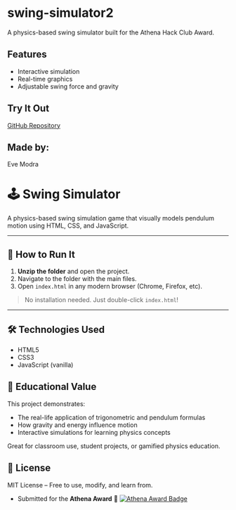 # swing-simulator2

A physics-based swing simulator built for the Athena Hack Club Award.

## Features
- Interactive simulation
- Real-time graphics
- Adjustable swing force and gravity

## Try It Out
[GitHub Repository](https://github.com/E-e6/swing-simulator2)

## Made by:
Eve Modra

# 🕹️ Swing Simulator
A physics-based swing simulation game that visually models pendulum motion using HTML, CSS, and JavaScript.

---

## 🚀 How to Run It

1. **Unzip the folder** and open the project.
2. Navigate to the folder with the main files.
3. Open `index.html` in any modern browser (Chrome, Firefox, etc).

> No installation needed. Just double-click `index.html`!

---

## 🛠️ Technologies Used

- HTML5
- CSS3
- JavaScript (vanilla)

## 🧠 Educational Value

This project demonstrates:
- The real-life application of trigonometric and pendulum formulas
- How gravity and energy influence motion
- Interactive simulations for learning physics concepts


Great for classroom use, student projects, or gamified physics education.

## 📜 License

MIT License – Free to use, modify, and learn from.

- Submitted for the **Athena Award** 🚀
 [![Athena Award Badge](https://img.shields.io/endpoint?url=https%3A%2F%2Faward.athena.hackclub.com%2Fapi%2Fbadge)](https://award.athena.hackclub.com?utm_source=readme)


